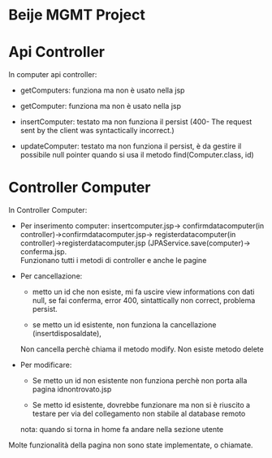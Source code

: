 # Beije MGMT Project

Api Controller
==============

In computer api controller:

-   getComputers: funziona ma non è usato nella jsp

-   getComputer: funziona ma non è usato nella jsp

-   insertComputer: testato ma non funziona il persist (400- The request
    sent by the client was syntactically incorrect.)

-   updateComputer: testato ma non funziona il persist, è da gestire il
    possibile null pointer quando si usa il metodo find(Computer.class,
    id)

Controller Computer
===================

In Controller Computer:

-   Per inserimento computer: insertcomputer.jsp-\>
    confirmdatacomputer(in controller)-\>confirmdatacomputer.jsp-\>
    registerdatacomputer(in controller)-\>registerdatacomputer.jsp
    (JPAService.save(computer)-\> conferma.jsp.\
    Funzionano tutti i metodi di controller e anche le pagine

-   Per cancellazione:

    -   metto un id che non esiste, mi fa uscire view informations con
        dati null, se fai conferma, error 400, sintattically non
        correct, problema persist.

    -   se metto un id esistente, non funziona la cancellazione
        (insertdisposaldate),

    Non cancella perchè chiama il metodo modify. Non esiste metodo
    delete

-   Per modificare:

    -   Se metto un id non esistente non funziona perchè non porta alla
        pagina idnontrovato.jsp

    -   Se metto id esistente, dovrebbe funzionare ma non si è riuscito
        a testare per via del collegamento non stabile al database
        remoto

    nota: quando si torna in home fa andare nella sezione utente

Molte funzionalità della pagina non sono state implementate, o chiamate.

